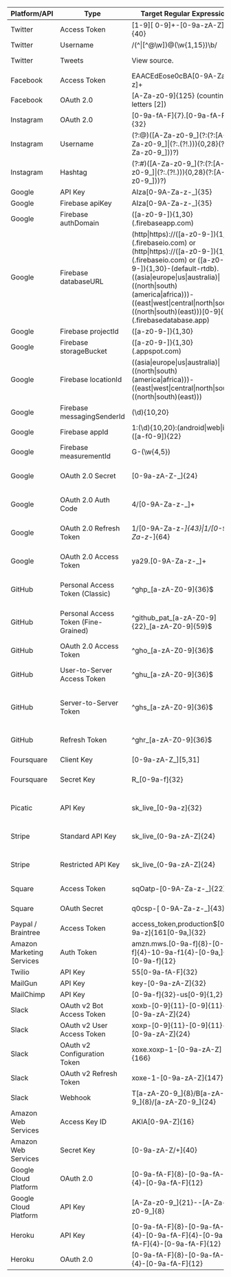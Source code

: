 Platform/API | Type | Target Regular Expression | Source
---|---|---|---
Twitter | Access Token | [1-9][ 0-9]+-[0-9a-zA-Z]{40} | 
Twitter | Username | /(^\|[^@\w])@(\w{1,15})\b/ | https://stackoverflow.com/a/13398311
Twitter | Tweets | View source. | https://github.com/twitter/twitter-text/blob/master/rb/lib/twitter-text/regex.rb
Facebook | Access Token | EAACEdEose0cBA[0-9A-Za-z]+ | https://grep.app/search?q=EAACEdEose0cBA%5B0-9A-Za-z%5D%2B&regexp=true
Facebook | OAuth 2.0 | [A-Za-z0-9]{125} (counting letters [2]) | https://developers.facebook.com/docs/facebook-login/access-tokens/
Instagram | OAuth 2.0 | [0-9a-fA-F]{7}\.[0-9a-fA-F]{32} | https://www.instagram.com/developer/authentication/
Instagram | Username | (?:@)([A-Za-z0-9_]\(?:(?:[A-Za-z0-9_]\|(?:\.(?!\.))){0,28}(?:[A-Za-z0-9_]))?) | https://blog.jstassen.com/2016/03/code-regex-for-instagram-username-and-hashtags/
Instagram | Hashtag | (?:#)([A-Za-z0-9_]\(?:(?:[A-Za-z0-9_]\|(?:\.(?!\.))){0,28}(?:[A-Za-z0-9_]))?) | https://blog.jstassen.com/2016/03/code-regex-for-instagram-username-and-hashtags/
Google | API Key | AIza[0-9A-Za-z-_]{35} |
Google | Firebase apiKey | AIza[0-9A-Za-z-_]{35} |
Google | Firebase authDomain | ([a-z0-9-]){1,30}(\.firebaseapp\.com) |
Google | Firebase databaseURL | (http\|https):\/\/([a-z0-9-]){1,30}(\.firebaseio\.com) or (http\|https):\/\/([a-z0-9-]){1,30}(\.firebaseio\.com) or ([a-z0-9-]){1,30}-(default-rtdb).((asia\|europe\|us\|australia)\|((north\|south)(america\|africa)))-((east\|west\|central\|north\|south)\|((north\|south)(east)))[0-9]{1,2}(\.firebasedatabase\.app)
Google | Firebase projectId | ([a-z0-9-]){1,30} |
Google | Firebase storageBucket | ([a-z0-9-]){1,30}(\.appspot\.com) |
| Google | Firebase locationId | ((asia\|europe\|us\|australia)\|((north\|south)(america\|africa)))-((east\|west\|central\|north\|south)\|((north\|south)(east))) |
Google | Firebase messagingSenderId | (\d){10,20} |
Google | Firebase appId | 1:(\d){10,20}:(android\|web\|ios):([a-f0-9]){22} |
Google | Firebase measurementId | G-(\w{4,5}) |
Google | OAuth 2.0 Secret | [0-9a-zA-Z\-_]{24} | https://www.ndss-symposium.org/wp-content/uploads/2019/02/ndss2019_04B-3_Meli_paper.pdf
Google | OAuth 2.0 Auth Code | 4/[0-9A-Za-z\-_]+ | https://www.ndss-symposium.org/wp-content/uploads/2019/02/ndss2019_04B-3_Meli_paper.pdf
Google | OAuth 2.0 Refresh Token | 1/[0-9A-Za-z\-_]{43}\|1/[0-9A-Za-z\-_]{64} | https://www.ndss-symposium.org/wp-content/uploads/2019/02/ndss2019_04B-3_Meli_paper.pdf
Google | OAuth 2.0 Access Token | ya29\.[0-9A-Za-z\-_]+ | https://www.ndss-symposium.org/wp-content/uploads/2019/02/ndss2019_04B-3_Meli_paper.pdf
GitHub | Personal Access Token (Classic) | ^ghp_[a-zA-Z0-9]{36}$ | https://docs.github.com/en/authentication/keeping-your-account-and-data-secure/creating-a-personal-access-token
GitHub | Personal Access Token (Fine-Grained) | ^github_pat_[a-zA-Z0-9]{22}_[a-zA-Z0-9]{59}$ |https://docs.github.com/en/authentication/keeping-your-account-and-data-secure/creating-a-personal-access-token#creating-a-fine-grained-personal-access-token
GitHub | OAuth 2.0 Access Token | ^gho_[a-zA-Z0-9]{36}$ | https://docs.github.com/en/apps/oauth-apps/building-oauth-apps/authorizing-oauth-apps
GitHub | User-to-Server Access Token | ^ghu_[a-zA-Z0-9]{36}$ | https://docs.github.com/en/apps/creating-github-apps/authenticating-with-a-github-app/authenticating-with-a-github-app-on-behalf-of-a-user
GitHub | Server-to-Server Token | ^ghs_[a-zA-Z0-9]{36}$ | https://docs.github.com/en/apps/creating-github-apps/authenticating-with-a-github-app/about-authentication-with-a-github-app#authenticating-as-an-installation
GitHub | Refresh Token | ^ghr_[a-zA-Z0-9]{36}$ | https://docs.github.com/en/apps/creating-github-apps/authenticating-with-a-github-app/refreshing-user-access-tokensox | Secret Key | ([s,p]k.eyJ1Ijoi[\w\.-]+) | https://grep.app/search?q=%28%5Bs%2Cp%5Dk.eyJ1Ijoi%5B%5Cw%5C.-%5D%2B%29&regexp=true
Foursquare | Client Key | [0-9a-zA-Z_][5,31] | 
Foursquare | Secret Key | R_[0-9a-f]{32} | https://www.ndss-symposium.org/wp-content/uploads/2019/02/ndss2019_04B-3_Meli_paper.pdf
Picatic | API Key | sk_live_[0-9a-z]{32} | https://www.ndss-symposium.org/wp-content/uploads/2019/02/ndss2019_04B-3_Meli_paper.pdf
Stripe | Standard API Key | sk_live_(0-9a-zA-Z]{24} | https://www.ndss-symposium.org/wp-content/uploads/2019/02/ndss2019_04B-3_Meli_paper.pdf
Stripe | Restricted API Key | sk_live_(0-9a-zA-Z]{24} | https://www.ndss-symposium.org/wp-content/uploads/2019/02/ndss2019_04B-3_Meli_paper.pdf
Square | Access Token | sqOatp-[0-9A-Za-z\-_]{22} | https://developer.squareup.com/reference/square/oauth-api/obtaintoken
Square | OAuth Secret | q0csp-[ 0-9A-Za-z\-_]{43} | https://developer.squareup.com/reference/square/oauth-api/obtaintoken
Paypal / Braintree | Access Token | access_token\,production\$[0-9a-z]{161[0-9a,]{32} | 
Amazon Marketing Services | Auth Token | amzn\.mws\.[0-9a-f]{8}-[0-9a-f]{4}-10-9a-f1{4}-[0-9a,]{4}-[0-9a-f]{12} | 
Twilio | API Key | 55[0-9a-fA-F]{32} | 
MailGun | API Key | key-[0-9a-zA-Z]{32} | 
MailChimp | API Key | [0-9a-f]{32}-us[0-9]{1,2} | 
Slack | OAuth v2 Bot Access Token | xoxb-[0-9]{11}-[0-9]{11}-[0-9a-zA-Z]{24} | https://api.slack.com/authentication/oauth-v2
Slack | OAuth v2 User Access Token | xoxp-[0-9]{11}-[0-9]{11}-[0-9a-zA-Z]{24} | https://api.slack.com/authentication/oauth-v2
Slack | OAuth v2 Configuration Token | xoxe.xoxp-1-[0-9a-zA-Z]{166} | https://api.slack.com/authentication/rotation
Slack | OAuth v2 Refresh Token | xoxe-1-[0-9a-zA-Z]{147} | https://api.slack.com/authentication/rotation
Slack | Webhook | T[a-zA-Z0-9_]{8}/B[a-zA-Z0-9_]{8}/[a-zA-Z0-9_]{24} | https://api.slack.com/messaging/webhooks
Amazon Web Services | Access Key ID | AKIA[0-9A-Z]{16} | 
Amazon Web Services | Secret Key | [0-9a-zA-Z/+]{40} | 
Google Cloud Platform | OAuth 2.0 | [0-9a-fA-F]{8}-[0-9a-fA-F]{4}-[0-9a-fA-F]{12} | 
Google Cloud Platform | API Key | [A-Za-z0-9_]{21}--[A-Za-z0-9_]{8} | 
Heroku | API Key | [0-9a-fA-F]{8}-[0-9a-fA-F]{4}-[0-9a-fA-F]{4}-[0-9a-fA-F]{4}-[0-9a-fA-F]{12} | https://devcenter.heroku.com/articles/platform-api-quickstart
Heroku | OAuth 2.0 | [0-9a-fA-F]{8}-[0-9a-fA-F]{4}-[0-9a-fA-F]{12} | 
